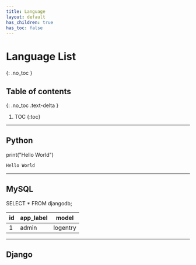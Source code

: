 ```yaml
---
title: Language
layout: default
has_children: true
has_toc: false
---
```


# Language List
{: .no_toc }

## Table of contents
{: .no_toc .text-delta }

1. TOC
{:toc}

---

## Python

<div class="code-example" markdown="1">
print("Hello World")
</div>

```python
Hello World
```

---

## MySQL

<div class="code-example" markdown="1">
SELECT * FROM djangodb;
</div>

| id | app_label |   model   |
|----|-----------|-----------|
|  1 |   admin   |  logentry |

---

## Django
